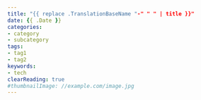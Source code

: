 ```yaml
---
title: "{{ replace .TranslationBaseName "-" " " | title }}"
date: {{ .Date }}
categories:
- category
- subcategory
tags:
- tag1
- tag2
keywords:
- tech
clearReading: true
#thumbnailImage: //example.com/image.jpg
---
```


<!--more-->
